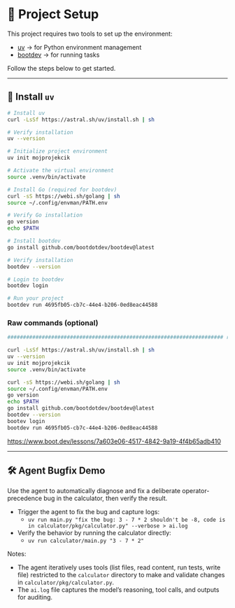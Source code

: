 # 🚀 Project Setup

This project requires two tools to set up the environment:

- [uv](https://docs.astral.sh/uv/) → for Python environment management  
- [bootdev](https://github.com/bootdotdev/bootdev) → for running tasks  

Follow the steps below to get started.

---

## 🔧 Install `uv`

```bash
# Install uv
curl -LsSf https://astral.sh/uv/install.sh | sh

# Verify installation
uv --version

# Initialize project environment
uv init mojprojekcik

# Activate the virtual environment
source .venv/bin/activate

# Install Go (required for bootdev)
curl -sS https://webi.sh/golang | sh
source ~/.config/envman/PATH.env

# Verify Go installation
go version
echo $PATH

# Install bootdev
go install github.com/bootdotdev/bootdev@latest

# Verify installation
bootdev --version

# Login to bootdev
bootdev login

# Run your project
bootdev run 4695fb05-cb7c-44e4-b206-0ed8eac44588
```

### Raw commands (optional)

```bash
##################################################################### raw #############################3

curl -LsSf https://astral.sh/uv/install.sh | sh
uv --version
uv init mojprojekcik
source .venv/bin/activate

curl -sS https://webi.sh/golang | sh
source ~/.config/envman/PATH.env
go version
echo $PATH
go install github.com/bootdotdev/bootdev@latest
bootdev --version
bootev login
bootdev run 4695fb05-cb7c-44e4-b206-0ed8eac44588
```

https://www.boot.dev/lessons/7a603e06-4517-4842-9a19-4f4b65adb410


---

## 🛠️ Agent Bugfix Demo

Use the agent to automatically diagnose and fix a deliberate operator-precedence bug in the calculator, then verify the result.

- Trigger the agent to fix the bug and capture logs:
  - `uv run main.py "fix the bug: 3 - 7 * 2 shouldn't be -8, code is in calculator/pkg/calculator.py" --verbose > ai.log`
- Verify the behavior by running the calculator directly:
  - `uv run calculator/main.py "3 - 7 * 2"`

Notes:
- The agent iteratively uses tools (list files, read content, run tests, write file) restricted to the `calculator` directory to make and validate changes in `calculator/pkg/calculator.py`.
- The `ai.log` file captures the model’s reasoning, tool calls, and outputs for auditing.
